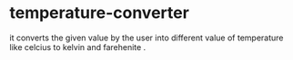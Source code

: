 # temperature-converter
it converts the given value by the user into different value of temperature like celcius to kelvin and farehenite .
